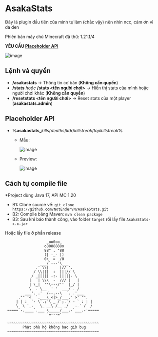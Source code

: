# AsakaStats
Đây là plugin đầu tiên của mình tự làm (chắc vậy) nên nhìn ncc, cảm ơn vì da den

Phiên bản máy chủ Minecraft đã thử: 1.21.1/4

**YÊU CẦU [Placeholder API](https://www.spigotmc.org/resources/placeholderapi.6245/)**

![image](https://github.com/user-attachments/assets/4b99af92-23f5-44c7-ada7-0f9cf5bdf659)

## Lệnh và quyền
- **/asakastats** -> Thông tin cơ bản (**Không cần quyền**)
- **/stats** *hoặc* **/stats <tên người chơi>** -> Hiển thị stats của mình hoặc người chơi khác (**Không cần quyền**)
- **/resetstats <tên người chơi>** -> Reset stats của một player (**asakastats.admin**)

## Placeholder API
- **%asakastats_**_kills_/_deaths_/_kdr_/_killstreak_/_topkillstreak_**%**
  + Mẫu:

    ![image](https://github.com/user-attachments/assets/54c975ea-6f1f-4e86-bf53-b7313dd9045c)
  + Preview:

    ![image](https://github.com/user-attachments/assets/6ab401be-c985-46bc-bf00-103692957724)



## Cách tự compile file
*Project dùng Java 17, API MC 1.20
- B1: Clone source về: `git clone https://github.com/NotEnderVN/AsakaStats.git`
- B2: Compile bằng Maven: `mvn clean package`
- B3: Sau khi báo thành công, vào folder `target` rồi lấy file `AsakaStats-x.x.jar`

Hoặc lấy file ở phần release



                       _oo0oo_
                      o8888888o
                      88" . "88
                      (| -_- |)
                      0\  =  /0
                    ___/`---'\___
                  .' \\|     |// '.
                 / \\|||  :  |||// \
                / _||||| -:- |||||- \
               |   | \\\  -  /// |   |
               | \_|  ''\---/''  |_/ |
               \  .-\__  '-'  ___/-. /
             ___'. .'  /--.--\  `. .'___
          ."" '<  `.___\_<|>_/___.' >' "".
         | | :  `- \`.;`\ _ /`;.`/ - ` : | |
         \  \ `_.   \_ __\ /__ _/   .-` /  /
     =====`-.____`.___ \_____/___.-`___.-'=====
                       `=---='

     ~~~~~~~~~~~~~~~~~~~~~~~~~~~~~~~~~~~~~~~~~~
            Phật phù hộ không bao giờ bug
     ~~~~~~~~~~~~~~~~~~~~~~~~~~~~~~~~~~~~~~~~~~
